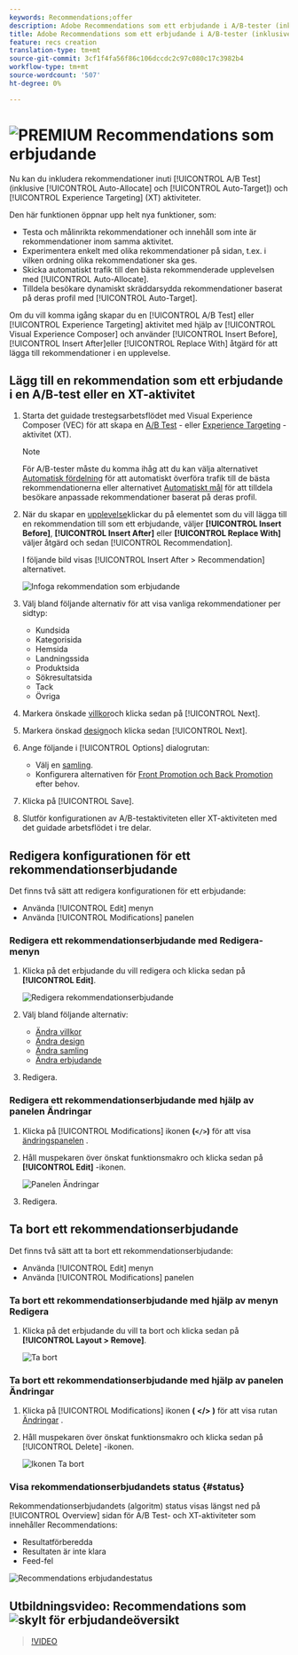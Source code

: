 ```yaml
---
keywords: Recommendations;offer
description: Adobe Recommendations som ett erbjudande i A/B-tester (inklusive Automatisk allokering och Automatiskt mål) och XT-aktiviteter (Experience Targeting)
title: Adobe Recommendations som ett erbjudande i A/B-tester (inklusive Automatisk allokering och Automatiskt mål) och XT-aktiviteter (Experience Targeting)
feature: recs creation
translation-type: tm+mt
source-git-commit: 3cf1f4fa56f86c106dccdc2c97c080c17c3982b4
workflow-type: tm+mt
source-wordcount: '507'
ht-degree: 0%

---
```



# ![PREMIUM](/help/assets/premium.png) Recommendations som erbjudande

Nu kan du inkludera rekommendationer inuti [!UICONTROL A/B Test] (inklusive [!UICONTROL Auto-Allocate] och [!UICONTROL Auto-Target]) och [!UICONTROL Experience Targeting] (XT) aktiviteter.

Den här funktionen öppnar upp helt nya funktioner, som:

* Testa och målinrikta rekommendationer och innehåll som inte är rekommendationer inom samma aktivitet.
* Experimentera enkelt med olika rekommendationer på sidan, t.ex. i vilken ordning olika rekommendationer ska ges.
* Skicka automatiskt trafik till den bästa rekommenderade upplevelsen med [!UICONTROL Auto-Allocate].
* Tilldela besökare dynamiskt skräddarsydda rekommendationer baserat på deras profil med [!UICONTROL Auto-Target].

Om du vill komma igång skapar du en [!UICONTROL A/B Test] eller [!UICONTROL Experience Targeting] aktivitet med hjälp av [!UICONTROL Visual Experience Composer] och använder [!UICONTROL Insert Before], [!UICONTROL Insert After]eller [!UICONTROL Replace With] åtgärd för att lägga till rekommendationer i en upplevelse.

## Lägg till en rekommendation som ett erbjudande i en A/B-test eller en XT-aktivitet

1. Starta det guidade trestegsarbetsflödet med Visual Experience Composer (VEC) för att skapa en [A/B Test](/help/c-activities/t-test-ab/t-test-create-ab/test-create-ab.md) - eller [Experience Targeting](/help/c-activities/t-experience-target/t-xt-create/xt-create.md) -aktivitet (XT).

   >[!NOTE]
   >
   >För A/B-tester måste du komma ihåg att du kan välja alternativet [Automatisk fördelning](/help/c-activities/automated-traffic-allocation/automated-traffic-allocation.md) för att automatiskt överföra trafik till de bästa rekommendationerna eller alternativet [Automatiskt mål](/help/c-activities/auto-target-to-optimize.md) för att tilldela besökare anpassade rekommendationer baserat på deras profil.

1. När du skapar en [upplevelse](/help/c-experiences/c-visual-experience-composer/viztarget-options.md)klickar du på elementet som du vill lägga till en rekommendation till som ett erbjudande, väljer **[!UICONTROL Insert Before]**, **[!UICONTROL Insert After]** eller **[!UICONTROL Replace With]** väljer åtgärd och sedan [!UICONTROL Recommendation].

   I följande bild visas [!UICONTROL Insert After > Recommendation] alternativet.

   ![Infoga rekommendation som erbjudande](/help/c-recommendations/assets/replace-after-recommendations.png)

1. Välj bland följande alternativ för att visa vanliga rekommendationer per sidtyp:

   * Kundsida
   * Kategorisida
   * Hemsida
   * Landningssida
   * Produktsida
   * Sökresultatsida
   * Tack
   * Övriga

1. Markera önskade [villkor](/help/c-recommendations/c-algorithms/algorithms.md)och klicka sedan på [!UICONTROL Next].
1. Markera önskad [design](/help/c-recommendations/c-design-overview/design-overview.md)och klicka sedan [!UICONTROL Next].
1. Ange följande i [!UICONTROL Options] dialogrutan:

   * Välj en [samling](/help/c-recommendations/c-products/collections.md).
   * Konfigurera alternativen för [Front Promotion och Back Promotion](/help/c-recommendations/t-create-recs-activity/adding-promotions.md) efter behov.

1. Klicka på [!UICONTROL Save].
1. Slutför konfigurationen av A/B-testaktiviteten eller XT-aktiviteten med det guidade arbetsflödet i tre delar.

## Redigera konfigurationen för ett rekommendationserbjudande

Det finns två sätt att redigera konfigurationen för ett erbjudande:

* Använda [!UICONTROL Edit] menyn
* Använda [!UICONTROL Modifications] panelen

### Redigera ett rekommendationserbjudande med Redigera-menyn

1. Klicka på det erbjudande du vill redigera och klicka sedan på **[!UICONTROL Edit]**.

   ![Redigera rekommendationserbjudande](/help/c-recommendations/assets/recs-offer-edit.png)

1. Välj bland följande alternativ:

   * [Ändra villkor](/help/c-recommendations/c-algorithms/algorithms.md)
   * [Ändra design](/help/c-recommendations/c-design-overview/design-overview.md)
   * [Ändra samling](/help/c-recommendations/c-products/collections.md)
   * [Ändra erbjudande](/help/c-recommendations/t-create-recs-activity/adding-promotions.md)

1. Redigera.

### Redigera ett rekommendationserbjudande med hjälp av panelen Ändringar

1. Klicka på [!UICONTROL Modifications] ikonen **(`</>`)** för att visa [ändringspanelen](/help/c-experiences/c-visual-experience-composer/c-vec-code-editor/vec-code-editor.md) .
1. Håll muspekaren över önskat funktionsmakro och klicka sedan på **[!UICONTROL Edit]** -ikonen.

   ![Panelen Ändringar](/help/c-recommendations/assets/recs-offer-modifications.png)

1. Redigera.

## Ta bort ett rekommendationserbjudande

Det finns två sätt att ta bort ett rekommendationserbjudande:

* Använda [!UICONTROL Edit] menyn
* Använda [!UICONTROL Modifications] panelen

### Ta bort ett rekommendationserbjudande med hjälp av menyn Redigera

1. Klicka på det erbjudande du vill ta bort och klicka sedan på **[!UICONTROL Layout > Remove]**.

   ![Ta bort](/help/c-recommendations/assets/recs-offer-remove.png)

### Ta bort ett rekommendationserbjudande med hjälp av panelen Ändringar

1. Klicka på [!UICONTROL Modifications] ikonen **( &lt;/> )** för att visa rutan [Ändringar](/help/c-experiences/c-visual-experience-composer/c-vec-code-editor/vec-code-editor.md) .
1. Håll muspekaren över önskat funktionsmakro och klicka sedan på [!UICONTROL Delete] -ikonen.

   ![Ikonen Ta bort](/help/c-recommendations/assets/recs-offer-delete.png)

### Visa rekommendationserbjudandets status {#status}

Rekommendationserbjudandets (algoritm) status visas längst ned på [!UICONTROL Overview] sidan för A/B Test- och XT-aktiviteter som innehåller Recommendations:

* Resultatförberedda
* Resultaten är inte klara
* Feed-fel

![Recommendations erbjudandestatus](/help/c-recommendations/assets/recs-offer-status.png)

## Utbildningsvideo: Recommendations som ![skylt för erbjudandeöversikt](/help/assets/overview.png)

>[!VIDEO](https://video.tv.adobe.com/v/28878)